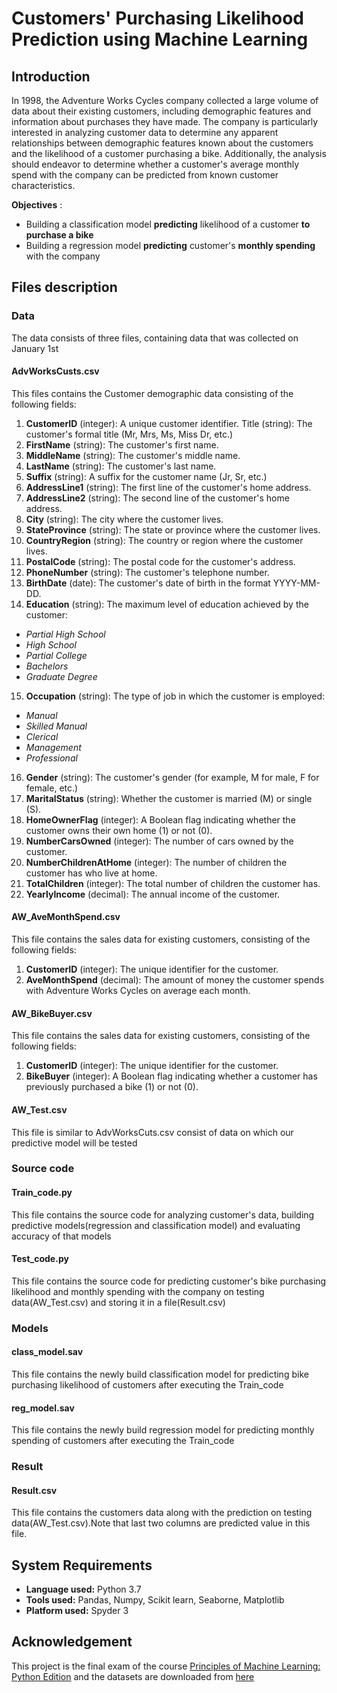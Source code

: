 # Customers' Purchasing Likelihood Prediction using Machine Learning 
## Introduction 
In 1998, the Adventure Works Cycles company collected a large volume of data about their existing customers, including demographic features and information about purchases they have made. The company is particularly interested in analyzing customer data to determine any apparent relationships between demographic features known about the customers and the likelihood of a customer purchasing a bike. Additionally, the analysis should endeavor to determine whether a customer's average monthly spend with the company can be predicted from known customer characteristics.

**Objectives** :
- Building a classification model **predicting** likelihood of a customer **to purchase a bike**
- Building a regression model **predicting** customer's **monthly spending** with the company
## Files description
### Data
The data consists of three files, containing data that was collected on January 1st 

#### AdvWorksCusts.csv
This files contains the Customer demographic data consisting of the following fields:
1. **CustomerID** (integer): A unique customer identifier.
Title (string): The customer's formal title (Mr, Mrs, Ms, Miss Dr, etc.)
2. **FirstName** (string): The customer's first name.
3. **MiddleName** (string): The customer's middle name.
4. **LastName** (string): The customer's last name.
5. **Suffix** (string): A suffix for the customer name (Jr, Sr, etc.)
6. **AddressLine1** (string): The first line of the customer's home address.
7. **AddressLine2** (string): The second line of the customer's home address.
8. **City** (string): The city where the customer lives.
9. **StateProvince** (string): The state or province where the customer lives.
10. **CountryRegion** (string): The country or region where the customer lives.
11. **PostalCode** (string): The postal code for the customer's address.
12. **PhoneNumber** (string): The customer's telephone number.
13. **BirthDate** (date): The customer's date of birth in the format YYYY-MM-DD.
14. **Education** (string): The maximum level of education achieved by the customer:
- *Partial High School*
- *High School*
- *Partial College*
- *Bachelors*
- *Graduate Degree*
15. **Occupation** (string): The type of job in which the customer is employed:
- *Manual*
- *Skilled Manual*
- *Clerical*
- *Management*
- *Professional*
16. **Gender** (string): The customer's gender (for example, M for male, F for female, etc.)
17. **MaritalStatus** (string): Whether the customer is married (M) or single (S).
18. **HomeOwnerFlag** (integer): A Boolean flag indicating whether the customer owns their own home (1) or not (0).
19. **NumberCarsOwned** (integer): The number of cars owned by the customer.
20. **NumberChildrenAtHome** (integer): The number of children the customer has who live at home.
21. **TotalChildren** (integer): The total number of children the customer has.
22. **YearlyIncome** (decimal): The annual income of the customer.

#### AW_AveMonthSpend.csv
This file contains the sales data for existing customers, consisting of the following fields:
1. **CustomerID** (integer): The unique identifier for the customer.
2. **AveMonthSpend** (decimal): The amount of money the customer spends with Adventure Works Cycles on average each month.

#### AW_BikeBuyer.csv
This file contains the sales data for existing customers, consisting of the following fields:
1. **CustomerID** (integer): The unique identifier for the customer.
2. **BikeBuyer** (integer): A Boolean flag indicating whether a customer has previously purchased a bike (1) or not (0).
#### AW_Test.csv
This file is similar to AdvWorksCuts.csv consist of data on which our predictive model will be tested
### Source code
#### Train_code.py
This file contains the source code for analyzing customer's data, building predictive  models(regression and classification model) and evaluating accuracy of that models
#### Test_code.py
This file contains the source code for predicting customer's bike purchasing likelihood and monthly spending with the company on testing data(AW_Test.csv) and storing it in a file(Result.csv)
### Models
#### class_model.sav
This file contains the newly build classification model for predicting bike purchasing likelihood of customers after executing the Train_code
#### reg_model.sav
This file contains the newly build regression model for predicting monthly spending of customers after executing the Train_code
### Result
#### Result.csv
This file contains the customers data along with the prediction on testing data(AW_Test.csv).Note that last two columns are predicted value in this file. 
## System Requirements
- **Language used:** Python 3.7
- **Tools used:** Pandas, Numpy, Scikit learn, Seaborne, Matplotlib
- **Platform used:** Spyder 3
## Acknowledgement 
This project is the final exam of the course [Principles of Machine Learning: Python Edition](https://www.edx.org/course/principles-of-machine-learning-python-edition-4) and the datasets are downloaded from [here](https://github.com/MicrosoftLearning/Principles-of-Machine-Learning-Python/tree/master/Final%20Exam)
